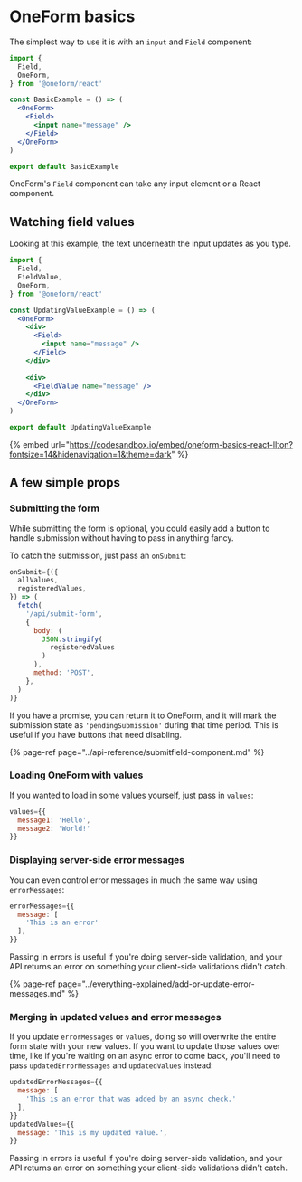 # OneForm basics

The simplest way to use it is with an `input` and `Field` component:

```jsx
import {
  Field,
  OneForm,
} from '@oneform/react'

const BasicExample = () => (
  <OneForm>
    <Field>
      <input name="message" />
    </Field>
  </OneForm>
)

export default BasicExample
```

OneForm's `Field` component can take any input element or a React component.

## Watching field values

Looking at this example, the text underneath the input updates as you type.

```jsx
import {
  Field,
  FieldValue,
  OneForm,
} from '@oneform/react'

const UpdatingValueExample = () => (
  <OneForm>
    <div>
      <Field>
        <input name="message" />
      </Field>
    </div>
    
    <div>
      <FieldValue name="message" />
    </div>
  </OneForm>
)

export default UpdatingValueExample 
```

{% embed url="https://codesandbox.io/embed/oneform-basics-react-llton?fontsize=14&hidenavigation=1&theme=dark" %}

## A few simple props

### Submitting the form

While submitting the form is optional, you could easily add a button to handle submission without having to pass in anything fancy.

To catch the submission, just pass an `onSubmit`:

```javascript
onSubmit={({
  allValues,
  registeredValues,
}) => (
  fetch(
    '/api/submit-form',
    {
      body: (
        JSON.stringify(
          registeredValues
        )
      ),
      method: 'POST',
    },
  )
)}
```

If you have a promise, you can return it to OneForm, and it will mark the submission state as `'pendingSubmission'` during that time period. This is useful if you have buttons that need disabling.

{% page-ref page="../api-reference/submitfield-component.md" %}

### Loading OneForm with values

If you wanted to load in some values yourself, just pass in `values`:

```javascript
values={{
  message1: 'Hello',
  message2: 'World!'
}}
```

### Displaying server-side error messages

You can even control error messages in much the same way using `errorMessages`:

```javascript
errorMessages={{
  message: [
    'This is an error'
  ],
}}
```

Passing in errors is useful if you're doing server-side validation, and your API returns an error on something your client-side validations didn't catch.

{% page-ref page="../everything-explained/add-or-update-error-messages.md" %}

### Merging in updated values and error messages

If you update `errorMessages` or `values`, doing so will overwrite the entire form state with your new values. If you want to update those values over time, like if you're waiting on an async error to come back, you'll need to pass `updatedErrorMessages` and `updatedValues` instead:

```javascript
updatedErrorMessages={{
  message: [
    'This is an error that was added by an async check.'
  ],
}}
updatedValues={{
  message: 'This is my updated value.',
}}
```

Passing in errors is useful if you're doing server-side validation, and your API returns an error on something your client-side validations didn't catch.

